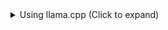 <details>
<summary>Using llama.cpp (Click to expand)</summary>
git clone --recursive https://github.com/[your-username]/DeepSeek-Testing.git
cd DeepSeek-Testing
